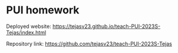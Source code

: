 # PUI homework

Deployed website: https://tejasv23.github.io/teach-PUI-2023S-Tejas/index.html

Repository link: https://github.com/tejasv23/teach-PUI-2023S-Tejas

